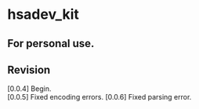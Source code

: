 # hsadev_kit



## For personal use.

## Revision
[0.0.4] Begin.  
[0.0.5] Fixed encoding errors.
[0.0.6] Fixed parsing error.